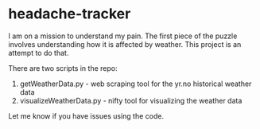 # headache-tracker

I am on a mission to understand my pain. The first piece of the puzzle involves understanding how it is affected by weather. This project is an attempt to do that.

There are two scripts in the repo:
1. getWeatherData.py - web scraping tool for the yr.no historical weather data
2. visualizeWeatherData.py - nifty tool for visualizing the weather data

Let me know if you have issues using the code.
